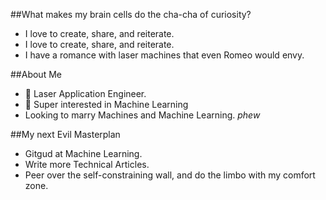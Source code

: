 
##What makes my brain cells do the cha-cha of curiosity?
- I love to create, share, and reiterate.
- I love to create, share, and reiterate.
- I have a romance with laser machines that even Romeo would envy.

##About Me
- 👋 Laser Application Engineer.
- 👀 Super interested in Machine Learning
- Looking to marry Machines and Machine Learning. *phew*

##My next Evil Masterplan
- Gitgud at Machine Learning.
- Write more Technical Articles.
- Peer over the self-constraining wall, and do the limbo with my comfort zone.

<!---
Ajay0C/Ajay0C is a ✨ special ✨ repository because its `README.md` (this file) appears on your GitHub profile.
You can click the Preview link to take a look at your changes.
--->
